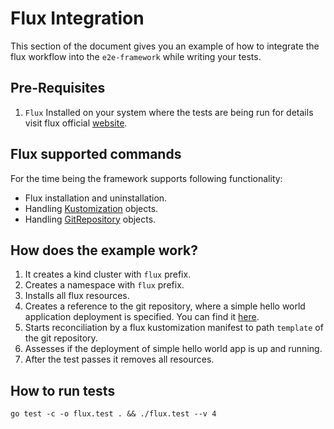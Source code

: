 # Flux Integration

This section of the document gives you an example of how to integrate the flux workflow
into the `e2e-framework` while writing your tests.

## Pre-Requisites

1. `Flux` Installed on your system where the tests are being run for details visit flux official [website](https://fluxcd.io/).

## Flux supported commands

For the time being the framework supports following functionality: 
- Flux installation and uninstallation.
- Handling [Kustomization](https://fluxcd.io/flux/components/kustomize/kustomization/) objects.
- Handling [GitRepository](https://fluxcd.io/flux/components/source/gitrepositories/) objects.

## How does the example work?

1. It creates a kind cluster with `flux` prefix.
2. Creates a namespace with `flux` prefix.
3. Installs all flux resources.
4. Creates a reference to the git repository, where a simple hello world application deployment is specified. You can find it [here](https://github.com/matrus2/go-hello-world).
5. Starts reconciliation by a flux kustomization manifest to path `template` of the git repository.
6. Assesses if the deployment of simple hello world app is up and running.
7. After the test passes it removes all resources.

## How to run tests

```shell
go test -c -o flux.test . && ./flux.test --v 4
```